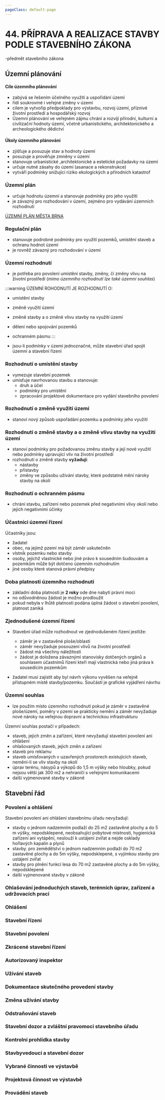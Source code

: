 ```yaml
---
pageClass: default-page
---
```


# 44. PŘÍPRAVA A REALIZACE STAVBY PODLE STAVEBNÍHO ZÁKONA

-předmět stavebního zákona

## Územní plánování

#### **Cíle územního plánování**

- zabývá se řešením účelného využití a uspořídání území
- řídí soukrovmé i veřejné změny v území
- cílem je vytvořip předpoklady pro výstavbu, rozvoj území, příznivé životní prostředí a hospodářský rozvoj
- Územní plánování ve veřejném zájmu chrání a rozvíjí přírodní, kulturní a civilizační hodnoty území, včetně urbanistického, architektonického a archeologického dědictví

#### **Úkoly územního plánování**

- zjišťuje a posuzuje stav a hodnoty území
- posuzuje a prověřuje zmněny v území
- stanovuje urbanistické ,architektonické a estetické požadavky na území
- určuje nutné zásahy do území (asanace a rekonstrukce)
- vytváří podmínky snižující riziko ekologických a přírodních katastrof

### Územní plán

- určuje hodnotu územní a stanovuje podmínky pro jeho využití
- je závazný pro rozhodování v území, zejméno pro vydávání územních rozhodnutí

<a href="https://gis.brno.cz/mapa/upmb-navrh-2/?c=-597765.25%3A-1160158.95&z=10&lb=zm-brno-seda-all&ly=uln%2Cupmb-n2-v21&lbo=1&lyo=&i=-597739.74%3A-1160086.92" target="_blank" class="secondary_button">ÚZEMNÍ PLÁN MĚSTA BRNA</a>

### Regulační plán

- stanuvuje podrobné podmínky pro využití pozemků, umístění staveb a ochranu hodnot území
- je rovněž závazný pro rozhodování v území

### Územní rozhodnutí

- je potřeba pro povolení umístění stavby, změny, či změny vlivu na životní prostředí (_mimo územního rozhodnutí lze také územní souhlas_)

:::warning ÚZEMNÍ ROHODNUTÍ JE ROZHODNUTÍ O:

- umístění stavby
- změně využití území
- změně stavby a o změně vlivu stavby na využití území
- dělení nebo spojování pozemků
- ochranném pásmu
  :::

- jsou-li podmínky v území jednoznačné, může stavební úřad spojit územní a stavební řízení

### Rozhodnutí o umístění stavby

- vymezuje stavební pozemek
- umisťuje navrhovanou stavbu a stanovuje:
  - druh a účel
  - podmínky pro umístění
  - zpracování projektové dokumentace pro vydání stavebního povolení

### Rozhodnutí o změně využití území

- stanoví nový způsob uspořádání pozemku a podmínky jeho využití

### Rozhodnutí o změně stavby a o změně vlivu stavby na využití území

- stanoví podmínky pro požadovanou změnu stavby a její nové využití nebo podmínky upravující vliv na životní prostředí
- rozhodnutí o změně stavby **vyžadují**:
  - nástavby
  - přístavby
  - změny ve způsobu užívání stavby, které podstatně mění nároky stavby na okolí

### Rozhodnutí o ochranném pásmu

- chrání stavbu, zařízení nebo pozemek před negativními vlivy okolí nebo jejich negativními účinky

### Účastníci územní řízení

Účastníky jsou:

- žadatel
- obec, na jejímž pzemí má být záměr uskutečněn
- vlstník pozemku nebo stavby
- osoby, jejichž vlastnické nebo jiné právo k sousedním budouvám a pozemkům může být dotčeno územním rozhodnutím
- jiné osoby které stanová právní předpisy

### Doba platnosti územního rozhodnutí

- základní doba platnosti je **2 roky** ode dne nabytí právní moci
- no odůvodněnou žádost je možno prodloužit
- pokud nebyla v lhůtě platnosti podána úplná žádost o stavební povolení, platnost zaniká

### Zjednodušené územní řízení

- Stavební úřad může rozhodnout ve zjednodušeném řízení jestliže:

  - záměr je v zastavěné ploše/oblasti
  - záměr nevyžaduje posouzení vlivů na životní prostředí
  - žádost má všechny náležitosti
  - žádost je doložena závaznými stanovisky dotčených orgánů a souhlasem účastnímů řízení kteří mají vlastnická nebo jiná práva k sousedícím pozemkům

- žadatel musí zajistit aby byl návrh výkonu vyvěšen na veřejně přístupném místě stavby/pozemku. Součástí je grafické vyjádření návrhu

### Územní souhlas

- lze použím místo územního rozhodnutí pokud je záměr v zastavěné ploše/území, poměry v pzemí se prakticky nemění a záměr nevyžaduje nové nároky na veřejnou dopravní a technickou infrastrukturu

Územní souhlas postačí v případech:

- staveb, jejich změn a zařízení, které nevyžadují stavební povolení ani ohlášení
- ohlašovaných staveb, jejich změn a zařízení
- staveb pro reklamu
- staveb umísťovaných v uzavřených prostorech existujících staveb, nemění-li se vliv stavby na okolí
- úprav terénu, násypů a výkopů do 1,5 m výšky nebo hloubky, pokud nejsou větší jak 300 m2 a nehraničí s veřejnými komunikacemi
- další vyjmenované stavby v zákoně

## Stavební řád

### Povolení a ohlášení

Stavební povolení ani ohlášení stavebnímu úřadu nevyžadují:
- stavby o jednom nadzemním podlaží do 25 m2 zastavěné plochy a do 5 m výšky, nepodsklepené, neobsahující pobytové místnosti, hygienická zařízení ani vytápění, neslouží k ustájení zvířat a nejde osklady hořlavých kapalin a plynů
- stavby. pro zemědělství o jednom nadzemním podlaží do 70 m2 zastavěné plochy a do 5m výšky, nepodsklepené, s vyjímkou stavby pro ustájení zvířat
- stavby pro plnění funkcí lesa do 70 m2 zastavěné plochy a do 5m výšky, nepodsklepené
- další vyjmenované stavby v zákoně

### Ohlašování jednoduchých staveb, terénních úprav, zařízení a udržovacích prací

### Ohlášení

### Stavební řízení
### Stavební povolení
### Zkrácené stavební řízení
### Autorizovaný inspektor
### Užívání staveb
### Dokumentace skutečného provedení stavby
### Změna užívání stavby
### Odstraňování staveb
### Stavební dozor a zvláštní pravomoci stavebního úřadu
### Kontrolní prohlídka stavby
### Stavbyvedoucí a stavební dozor
### Vybrané činnosti ve výstavbě
### Projektová činnost ve výstavbě
### Provádění staveb
